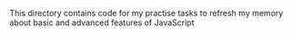This directory contains code for my practise tasks to refresh my memory about basic and advanced features of JavaScript